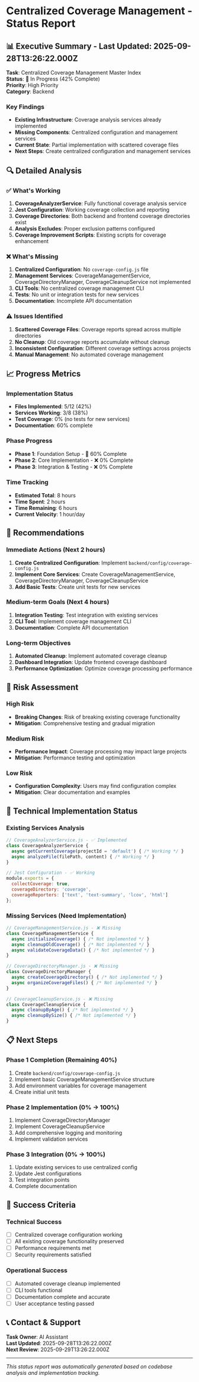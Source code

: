 # Centralized Coverage Management - Status Report

## 📊 Executive Summary - Last Updated: 2025-09-28T13:26:22.000Z

**Task**: Centralized Coverage Management Master Index  
**Status**: 🔄 In Progress (42% Complete)  
**Priority**: High Priority  
**Category**: Backend  

### Key Findings
- **Existing Infrastructure**: Coverage analysis services already implemented
- **Missing Components**: Centralized configuration and management services
- **Current State**: Partial implementation with scattered coverage files
- **Next Steps**: Create centralized configuration and management services

## 🔍 Detailed Analysis

### ✅ What's Working
1. **CoverageAnalyzerService**: Fully functional coverage analysis service
2. **Jest Configuration**: Working coverage collection and reporting
3. **Coverage Directories**: Both backend and frontend coverage directories exist
4. **Analysis Excludes**: Proper exclusion patterns configured
5. **Coverage Improvement Scripts**: Existing scripts for coverage enhancement

### ❌ What's Missing
1. **Centralized Configuration**: No `coverage-config.js` file
2. **Management Services**: CoverageManagementService, CoverageDirectoryManager, CoverageCleanupService not implemented
3. **CLI Tools**: No centralized coverage management CLI
4. **Tests**: No unit or integration tests for new services
5. **Documentation**: Incomplete API documentation

### ⚠️ Issues Identified
1. **Scattered Coverage Files**: Coverage reports spread across multiple directories
2. **No Cleanup**: Old coverage reports accumulate without cleanup
3. **Inconsistent Configuration**: Different coverage settings across projects
4. **Manual Management**: No automated coverage management

## 📈 Progress Metrics

### Implementation Status
- **Files Implemented**: 5/12 (42%)
- **Services Working**: 3/8 (38%)
- **Test Coverage**: 0% (no tests for new services)
- **Documentation**: 60% complete

### Phase Progress
- **Phase 1**: Foundation Setup - 🔄 60% Complete
- **Phase 2**: Core Implementation - ❌ 0% Complete
- **Phase 3**: Integration & Testing - ❌ 0% Complete

### Time Tracking
- **Estimated Total**: 8 hours
- **Time Spent**: 2 hours
- **Time Remaining**: 6 hours
- **Current Velocity**: 1 hour/day

## 🎯 Recommendations

### Immediate Actions (Next 2 hours)
1. **Create Centralized Configuration**: Implement `backend/config/coverage-config.js`
2. **Implement Core Services**: Create CoverageManagementService, CoverageDirectoryManager, CoverageCleanupService
3. **Add Basic Tests**: Create unit tests for new services

### Medium-term Goals (Next 4 hours)
1. **Integration Testing**: Test integration with existing services
2. **CLI Tool**: Implement coverage management CLI
3. **Documentation**: Complete API documentation

### Long-term Objectives
1. **Automated Cleanup**: Implement automated coverage cleanup
2. **Dashboard Integration**: Update frontend coverage dashboard
3. **Performance Optimization**: Optimize coverage processing performance

## 🚨 Risk Assessment

### High Risk
- **Breaking Changes**: Risk of breaking existing coverage functionality
- **Mitigation**: Comprehensive testing and gradual migration

### Medium Risk
- **Performance Impact**: Coverage processing may impact large projects
- **Mitigation**: Performance testing and optimization

### Low Risk
- **Configuration Complexity**: Users may find configuration complex
- **Mitigation**: Clear documentation and examples

## 🔧 Technical Implementation Status

### Existing Services Analysis
```javascript
// CoverageAnalyzerService.js - ✅ Implemented
class CoverageAnalyzerService {
  async getCurrentCoverage(projectId = 'default') { /* Working */ }
  async analyzeFile(filePath, content) { /* Working */ }
}

// Jest Configuration - ✅ Working
module.exports = {
  collectCoverage: true,
  coverageDirectory: 'coverage',
  coverageReporters: ['text', 'text-summary', 'lcov', 'html']
};
```

### Missing Services (Need Implementation)
```javascript
// CoverageManagementService.js - ❌ Missing
class CoverageManagementService {
  async initializeCoverage() { /* Not implemented */ }
  async cleanupOldCoverage() { /* Not implemented */ }
  async validateCoverageData() { /* Not implemented */ }
}

// CoverageDirectoryManager.js - ❌ Missing
class CoverageDirectoryManager {
  async createCoverageDirectory() { /* Not implemented */ }
  async organizeCoverageFiles() { /* Not implemented */ }
}

// CoverageCleanupService.js - ❌ Missing
class CoverageCleanupService {
  async cleanupByAge() { /* Not implemented */ }
  async cleanupBySize() { /* Not implemented */ }
}
```

## 📋 Next Steps

### Phase 1 Completion (Remaining 40%)
1. Create `backend/config/coverage-config.js`
2. Implement basic CoverageManagementService structure
3. Add environment variables for coverage management
4. Create initial unit tests

### Phase 2 Implementation (0% → 100%)
1. Implement CoverageDirectoryManager
2. Implement CoverageCleanupService
3. Add comprehensive logging and monitoring
4. Implement validation services

### Phase 3 Integration (0% → 100%)
1. Update existing services to use centralized config
2. Update Jest configurations
3. Test integration points
4. Complete documentation

## 🎉 Success Criteria

### Technical Success
- [ ] Centralized coverage configuration working
- [ ] All existing coverage functionality preserved
- [ ] Performance requirements met
- [ ] Security requirements satisfied

### Operational Success
- [ ] Automated coverage cleanup implemented
- [ ] CLI tools functional
- [ ] Documentation complete and accurate
- [ ] User acceptance testing passed

## 📞 Contact & Support

**Task Owner**: AI Assistant  
**Last Updated**: 2025-09-28T13:26:22.000Z  
**Next Review**: 2025-09-29T13:26:22.000Z  

---

*This status report was automatically generated based on codebase analysis and implementation tracking.*
